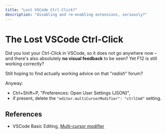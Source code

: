 ```yaml
---
title: "Lost VSCode Ctrl-Click?"
description: "disabling and re-enabling extensions, seriously?"
---
```


# The Lost VSCode Ctrl-Click

Did you lost your Ctrl-Click in VSCode, so it does not go anywhere now – and
there's also absolutely **no visual feedback** to be seen? Yet F12 is still
working correctly?

Still hoping to find actually working advice on that "_radish_" forum?

Anyway:

- <key>Ctrl</key>+<key>Shift</key>+<key>P</key>, "Preferences: Open User
  Settings (JSON)",
- if present, delete the `"editor.multiCursorModifier": "ctrlCmd"` setting.

## References

- VSCode Basic Editing, [Multi-cursor
  modifier](https://code.visualstudio.com/docs/editor/codebasics#_multicursor-modifier)
